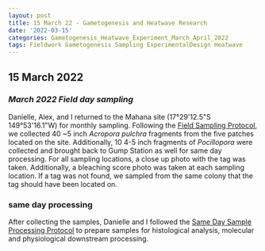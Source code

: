 ```yaml
---
layout: post
title: 15 March 22 - Gametogenesis and Heatwave Research
date: '2022-03-15'
categories: Gametogenesis_Heatwave_Experiment_March_April_2022
tags: Fieldwork Gametogenesis Sampling ExperimentalDesign Heatwave
---
```


## 15 March 2022

### *March 2022 Field day sampling*

Danielle, Alex, and I returned to the Mahana site (17°29'12.5"S 149°53'16.1"W) for monthly sampling. Following the [Field Sampling Protocol](https://github.com/daniellembecker/Gametogenesis/blob/main/protocols/2021-12-26-Field-Sampling-Protocol.md), we collected 40 ~5 inch *Acropora pulchra* fragments from the five patches located on the site.  Additionally, 10 4-5 inch fragments of *Pocillopora* were collected and brought back to Gump Station as well for same day processing. For all sampling locations, a close up photo with the tag was taken. Additionally, a bleaching score photo was taken at each sampling location. If a tag was not found, we sampled from the same colony that the tag should have been located on.

### same day processing

After collecting the samples, Danielle and I followed the [Same Day Sample Processing Protocol](https://github.com/daniellembecker/Gametogenesis/blob/main/protocols/2021-12-26-Sample_Same_Day_Processing_Protocol.md) to prepare samples for histological analysis, molecular and physiological downstream processing.
